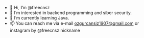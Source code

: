 - 👋 Hi, I’m @freecnsz
- 👀 I’m interested in backend programming and siber security.
- 🌱 I’m currently learning Java.
- 📫 You can reach me via e-mail ozgurcansiz1907@gmail.com or instagram by @freecnsz nickname
